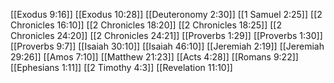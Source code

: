 [[Exodus 9:16]]
[[Exodus 10:28]]
[[Deuteronomy 2:30]]
[[1 Samuel 2:25]]
[[2 Chronicles 16:10]]
[[2 Chronicles 18:20]]
[[2 Chronicles 18:25]]
[[2 Chronicles 24:20]]
[[2 Chronicles 24:21]]
[[Proverbs 1:29]]
[[Proverbs 1:30]]
[[Proverbs 9:7]]
[[Isaiah 30:10]]
[[Isaiah 46:10]]
[[Jeremiah 2:19]]
[[Jeremiah 29:26]]
[[Amos 7:10]]
[[Matthew 21:23]]
[[Acts 4:28]]
[[Romans 9:22]]
[[Ephesians 1:11]]
[[2 Timothy 4:3]]
[[Revelation 11:10]]
